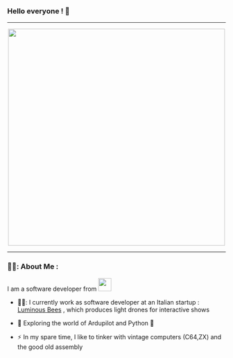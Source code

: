 ### Hello everyone ! 👋
---
<div id="header" align="center">
  <img src="https://media.giphy.com/media/qgQUggAC3Pfv687qPC/giphy.gif" width="500"/>
</div>

---
### 👨‍🔬: About Me :

I am a software developer from     <img src="https://emojipedia-us.s3.dualstack.us-west-1.amazonaws.com/thumbs/120/twitter/322/flag-italy_1f1ee-1f1f9.png" width="30"/>

- 🧑‍⚕️: I currently work as software developer at an Italian startup : <a href="http://luminousbe.es/">Luminous Bees</a> , which produces light drones for interactive shows

- :seedling: Exploring the world of Ardupilot and Python 🐍

- :zap: In my spare time, I like to tinker with vintage computers (C64,ZX) and the good old assembly
